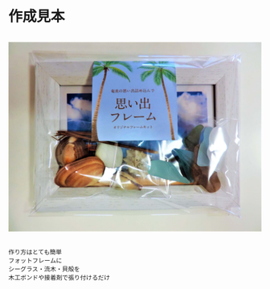 # 作成見本
<div class="columns"><div class="column">
   
![これはオリジナルフレームキットの１こです！](./DSCN1383.jpg)
<div><div class="column">  
  
    作り方はとても簡単
    フォットフレームに
    シーグラス・流木・貝殻を
    木工ボンドや接着剤で張り付けるだけ

</div></div>
